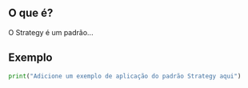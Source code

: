 
## O que é?
O Strategy é um padrão...

## Exemplo
```python
print("Adicione um exemplo de aplicação do padrão Strategy aqui")
```